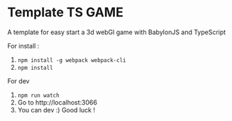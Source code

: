 # Template TS GAME
A template for easy start a 3d webGl game with BabylonJS and TypeScript

For install : 
 1. `npm install -g webpack webpack-cli`
 2. `npm install`

For dev 
 1. `npm run watch`
 2. Go to http://localhost:3066
 3. You can dev :) Good luck !